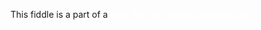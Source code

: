 This fiddle is a part of a <a href="https://yogeshchauhan.com/how-to-create-bouncing-balls-using-html-canvas-and-javascript/" target="_blank" style="color:white;">Blog Post on YogeshChauhan.com</a>
